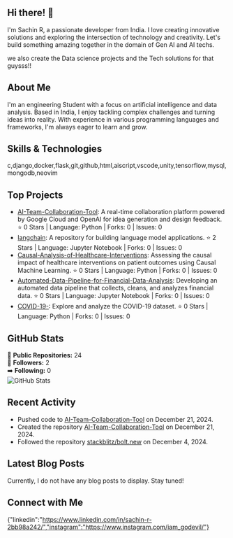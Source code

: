 ## Hi there! 👋

I'm Sachin R, a passionate developer from India. I love creating innovative solutions and exploring the intersection of technology and creativity. Let's build something amazing together in the domain of Gen AI and AI techs. 

we also create the Data science projects and the Tech solutions for that guysss!!

## About Me

I'm an engineering Student with a focus on artificial intelligence and data analysis. Based in India, I enjoy tackling complex challenges and turning ideas into reality. With experience in various programming languages and frameworks, I'm always eager to learn and grow.

## Skills & Technologies

c,django,docker,flask,git,github,html,aiscript,vscode,unity,tensorflow,mysql,mongodb,neovim

## Top Projects

- [AI-Team-Collaboration-Tool](https://github.com/Sachin2495/AI-Team-Collaboration-Tool): A real-time collaboration platform powered by Google Cloud and OpenAI for idea generation and design feedback. ⭐️ 0 Stars | Language: Python | Forks: 0 | Issues: 0
- [langchain](https://github.com/Sachin2495/langchain): A repository for building language model applications. ⭐️ 2 Stars | Language: Jupyter Notebook | Forks: 0 | Issues: 0
- [Causal-Analysis-of-Healthcare-Interventions](https://github.com/Sachin2495/Causal-Analysis-of-Healthcare-Interventions): Assessing the causal impact of healthcare interventions on patient outcomes using Causal Machine Learning. ⭐️ 0 Stars | Language: Python | Forks: 0 | Issues: 0
- [Automated-Data-Pipeline-for-Financial-Data-Analysis](https://github.com/Sachin2495/Automated-Data-Pipeline-for-Financial-Data-Analysis): Developing an automated data pipeline that collects, cleans, and analyzes financial data. ⭐️ 0 Stars | Language: Jupyter Notebook | Forks: 0 | Issues: 0
- [COVID-19-](https://github.com/Sachin2495/COVID-19-): Explore and analyze the COVID-19 dataset. ⭐️ 0 Stars | Language: Python | Forks: 0 | Issues: 0

## GitHub Stats

🌟 **Public Repositories:** 24  
👥 **Followers:** 2  
➡️ **Following:** 0  
![GitHub Stats](https://github-readme-stats.vercel.app/api?username=Sachin2495&show_icons=true&theme=radical)

## Recent Activity

- Pushed code to [AI-Team-Collaboration-Tool](https://github.com/Sachin2495/AI-Team-Collaboration-Tool) on December 21, 2024.
- Created the repository [AI-Team-Collaboration-Tool](https://github.com/Sachin2495/AI-Team-Collaboration-Tool) on December 21, 2024.
- Followed the repository [stackblitz/bolt.new](https://github.com/stackblitz/bolt.new) on December 4, 2024.

## Latest Blog Posts

Currently, I do not have any blog posts to display. Stay tuned!

## Connect with Me

{"linkedin":"https://www.linkedin.com/in/sachin-r-2bb98a242/","instagram":"https://www.instagram.com/iam_godevil/"}
